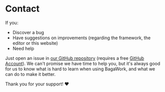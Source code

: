 # Contact
If you:

* Discover a bug
* Have suggestions on improvements (regarding the framework, the editor or this website)
* Need help

Just open an issue in [our GitHub repository](https://github.com/PeppeL-G/bagawork/issues) (requires a free [GitHub Account](https://github.com/signup)). We can't promise we have time to help you, but it's always good for us to know what is hard to learn when using BagaWork, and what we can do to make it better.

Thank you for your support! ❤️